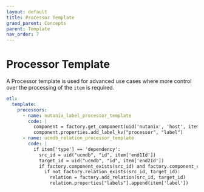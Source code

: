 ```yaml
---
layout: default
title: Processor Template
grand_parent: Concepts
parent: Template
nav_order: 7
---
```


# Processor Template

A Processor template is used for advanced use cases where more control over the processing of the `item` is required.

```yaml
etl:
  template:
    processors:
      - name: nutanix_label_processor_template
        code: |
          component = factory.get_component(uid('nutanix', 'host', item['metadata']['uuid']))
          component.properties.add_label_kv("processor", "label")
      - name: ucmdb_relation_processor_template
        code: |
          if item['type'] == 'dependency':
            src_id = uid("ucmdb", "id", item['end1Id'])
            target_id = uid("ucmdb", "id", item['end2Id'])
            if factory.component_exists(src_id) and factory.component_exists(target_id):
              if not factory.relation_exists(src_id, target_id):
                relation = factory.add_relation(src_id, target_id)
                relation.properties["labels"].append(item['label'])
```
